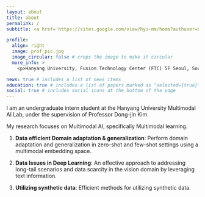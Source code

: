 ```yaml
---
layout: about
title: about
permalink: /
subtitle: <a href='https://sites.google.com/view/hyu-mm/home?authuser=0'> Multimodal AI Lab </a>

profile:
  align: right
  image: prof_pic.jpg
  image_circular: false # crops the image to make it circular
  more_info: >
    <p>Hanyang University, Fusion Technology Center (FTC) 5F Seoul, South Korea</p>

news: true # includes a list of news items
education: true # includes a list of papers marked as "selected={true}"
social: true # includes social icons at the bottom of the page
---
```



I am an undergraduate intern student at the Hanyang University Multimodal AI Lab,
under the supervision of Professor Dong-jin Kim.

My research focuses on Multimodal AI, specifically Multimodal learning.

1. **Data efficient Domain adaptation & generalization**: Perform domain adaptation and generalization in zero-shot and few-shot settings using a multimodal embedding space.
   
2. **Data Issues in Deep Learning**: An effective approach to addressing long-tail scenarios and data scarcity in the vision domain by leveraging text information.

3. **Utilizing synthetic data**: Efficient methods for utilizing synthetic data.













